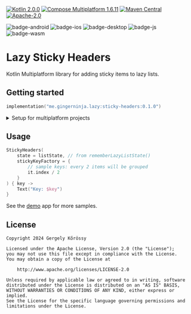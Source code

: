 [![Kotlin 2.0.0](https://img.shields.io/badge/Kotlin-2.0.0-blue.svg?logo=kotlin)](http://kotlinlang.org)
[![Compose Multiplatform 1.6.11](https://img.shields.io/badge/Compose_Multiplatform-1.6.11-blue.svg?logo=jetpackcompose)](https://github.com/JetBrains/compose-multiplatform)
[![Maven Central](https://img.shields.io/maven-central/v/me.gingerninja.lazy/sticky-headers?color=orange)](https://search.maven.org/search?q=g:me.gingerninja.lazy)
[![Apache-2.0](https://img.shields.io/badge/License-Apache%202.0-green.svg)](https://opensource.org/licenses/Apache-2.0)

![badge-android](http://img.shields.io/badge/platform-android-6EDB8D.svg?style=flat)
![badge-ios](http://img.shields.io/badge/platform-ios-CDCDCD.svg?style=flat)
![badge-desktop](http://img.shields.io/badge/platform-desktop-DB413D.svg?style=flat)
![badge-js](http://img.shields.io/badge/platform-JS-F8DB5D.svg?style=flat)
![badge-wasm](http://img.shields.io/badge/platform-Wasm-624FE8.svg?style=flat)

# Lazy Sticky Headers

Kotlin Multiplatform library for adding sticky items to lazy lists.

## Getting started

```kotlin
implementation("me.gingerninja.lazy:sticky-headers:0.1.0")
```

<details>

<summary>Setup for multiplatform projects</summary>

If you target a subset of the library supported platforms, add the library to your common source set:

```kotlin
kotlin {
    sourceSets {
        commonMain.dependencies {
            implementation("me.gingerninja.lazy:sticky-headers:0.1.0")
            // ...
        }
    }
    // ...
}
```

If you have targets that are not supported by the library,
add the library separately to each supported target:

```kotlin
kotlin {
    val desktopMain by getting {
        dependencies {
            implementation("me.gingerninja.lazy:sticky-headers:0.1.0")
            // ...
        }
    }
    androidMain.dependencies {
        implementation("me.gingerninja.lazy:sticky-headers:0.1.0")
        // ...
    }
    // other targets...
}
```

</details>

## Usage

```kotlin
StickyHeaders(
    state = listState, // from rememberLazyListState()
    stickyKeyFactory = {
        // sample keys: every 2 items will be grouped
        it.index / 2
    }
) { key ->
    Text("Key: $key")
}
```

See the [demo](demo) app for more samples.

## License

```text
Copyright 2024 Gergely Kőrössy

Licensed under the Apache License, Version 2.0 (the "License");
you may not use this file except in compliance with the License.
You may obtain a copy of the License at

    http://www.apache.org/licenses/LICENSE-2.0

Unless required by applicable law or agreed to in writing, software
distributed under the License is distributed on an "AS IS" BASIS,
WITHOUT WARRANTIES OR CONDITIONS OF ANY KIND, either express or implied.
See the License for the specific language governing permissions and
limitations under the License.
```